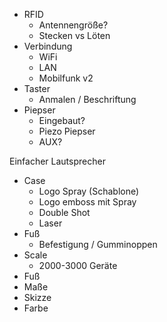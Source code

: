 - RFID
   - Antennengröße?
   - Stecken vs Löten
- Verbindung
   - WiFi
   - LAN
   - Mobilfunk v2
- Taster
   - Anmalen / Beschriftung
- Piepser
   - Eingebaut?
   - Piezo Piepser
   - AUX?

Einfacher Lautsprecher

- Case
   - Logo Spray (Schablone)
   - Logo emboss mit Spray
   - Double Shot
   - Laser
- Fuß
   - Befestigung / Gumminoppen
- Scale
   - 2000-3000 Geräte
- Fuß
- Maße
- Skizze
- Farbe



